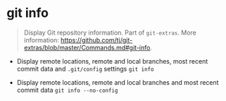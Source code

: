# git info
> Display Git repository information.
> Part of `git-extras`.
> More information: <https://github.com/tj/git-extras/blob/master/Commands.md#git-info>.

- Display remote locations, remote and local branches, most recent commit data and `.git/config` settings
`git info`

- Display remote locations, remote and local branches and most recent commit data
`git info --no-config`
